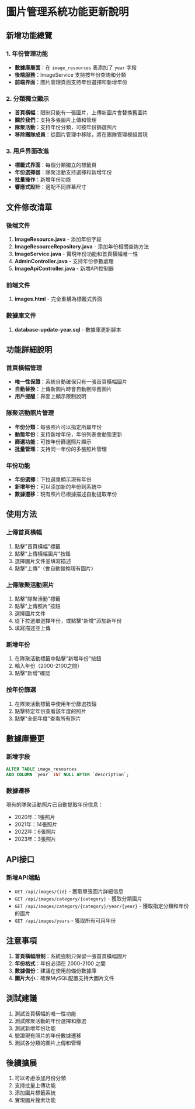 # 圖片管理系統功能更新說明

## 新增功能總覽

### 1. 年份管理功能
- **數據庫層面**：在 `image_resources` 表添加了 `year` 字段
- **後端服務**：ImageService 支持按年份查詢和分類
- **前端界面**：圖片管理頁面支持年份選擇和新增年份

### 2. 分類獨立顯示
- **首頁橫幅**：限制只能有一張圖片，上傳新圖片會替換舊圖片
- **關於我們**：支持多張圖片上傳和管理
- **隊聚活動**：支持年份分類，可按年份篩選照片
- **移除團隊成員**：從圖片管理中移除，將在團隊管理模組實現

### 3. 用戶界面改進
- **標籤式界面**：每個分類獨立的標籤頁
- **年份選擇器**：隊聚活動支持選擇和新增年份
- **批量操作**：新增年份功能
- **響應式設計**：適配不同屏幕尺寸

## 文件修改清單

### 後端文件
1. **ImageResource.java** - 添加年份字段
2. **ImageResourceRepository.java** - 添加年份相關查詢方法
3. **ImageService.java** - 實現年份功能和首頁橫幅唯一性
4. **AdminController.java** - 支持年份參數處理
5. **ImageApiController.java** - 新增API控制器

### 前端文件
1. **images.html** - 完全重構為標籤式界面

### 數據庫文件
1. **database-update-year.sql** - 數據庫更新腳本

## 功能詳細說明

### 首頁橫幅管理
- **唯一性保證**：系統自動確保只有一張首頁橫幅圖片
- **自動替換**：上傳新圖片時會自動刪除舊圖片
- **用戶提醒**：界面上顯示限制說明

### 隊聚活動照片管理
- **年份分類**：每張照片可以指定所屬年份
- **動態年份**：支持新增年份，年份列表會動態更新
- **篩選功能**：可按年份篩選照片顯示
- **批量管理**：支持同一年份的多張照片管理

### 年份功能
- **年份選擇**：下拉選單顯示現有年份
- **新增年份**：可以添加新的年份到系統中
- **數據遷移**：現有照片已根據描述自動提取年份

## 使用方法

### 上傳首頁橫幅
1. 點擊"首頁橫幅"標籤
2. 點擊"上傳橫幅圖片"按鈕
3. 選擇圖片文件並填寫描述
4. 點擊"上傳"（會自動替換現有圖片）

### 上傳隊聚活動照片
1. 點擊"隊聚活動"標籤
2. 點擊"上傳照片"按鈕
3. 選擇圖片文件
4. 從下拉選單選擇年份，或點擊"新增"添加新年份
5. 填寫描述並上傳

### 新增年份
1. 在隊聚活動標籤中點擊"新增年份"按鈕
2. 輸入年份（2000-2100之間）
3. 點擊"新增"確認

### 按年份篩選
1. 在隊聚活動標籤中使用年份篩選按鈕
2. 點擊特定年份查看該年度的照片
3. 點擊"全部年度"查看所有照片

## 數據庫變更

### 新增字段
```sql
ALTER TABLE image_resources 
ADD COLUMN `year` INT NULL AFTER `description`;
```

### 數據遷移
現有的隊聚活動照片已自動提取年份信息：
- 2020年：1張照片
- 2021年：14張照片
- 2022年：6張照片
- 2023年：3張照片

## API接口

### 新增API端點
- `GET /api/images/{id}` - 獲取單張圖片詳細信息
- `GET /api/images/category/{category}` - 獲取分類圖片
- `GET /api/images/category/{category}/year/{year}` - 獲取指定分類和年份的圖片
- `GET /api/images/years` - 獲取所有可用年份

## 注意事項

1. **首頁橫幅限制**：系統強制只保留一張首頁橫幅圖片
2. **年份格式**：年份必須在 2000-2100 之間
3. **數據備份**：建議在使用前備份數據庫
4. **圖片大小**：確保MySQL配置支持大圖片文件

## 測試建議

1. 測試首頁橫幅的唯一性功能
2. 測試隊聚活動的年份選擇和篩選
3. 測試新增年份功能
4. 驗證現有照片的年份數據遷移
5. 測試各分類的圖片上傳和管理

## 後續擴展

1. 可以考慮添加月份分類
2. 支持批量上傳功能
3. 添加圖片標籤系統
4. 實現圖片搜索功能